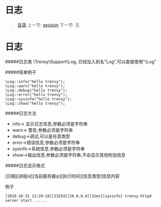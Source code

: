 #  日志

   > [目录](<README.md>)
   > 上一节: [session](2.9.md)
   > 下一节: 无


   日志
========
#####日志类 \Trensy\Support\Log, 已经加入别名"Log",可以直接使用"\Log"

#####简单例子

```
\Log::info("hello trensy");
\Log::warn("hello trensy");
\Log::debug("hello trensy");
\Log::error("hello trensy");
\Log::sysinfo("hello trensy");
\Log::show("hello trensy");
```

#####日志方法

- info-> 显示日志信息,参数必须是字符串
- warn-> 警告,参数必须是字符串
- debug->调试,可以是任意类型
- error->错误信息,参数必须是字符串
- sysinfo->系统信息,参数必须是字符串
- show->输出信息,参数必须是字符串,不会显示其他附加信息

#####日志显示格式

[日期][进程id][当前服务器ip][执行时间][信息类型]信息内容

例子

```
[2016-10-31 13:29:18][23254][10.8.8.8][31ms][sysinfo] trensy-httpd server start ......
```

